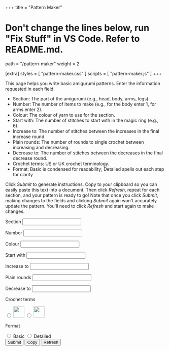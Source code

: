 +++
title = "Pattern Maker"

# Don't change the lines below, run "Fix Stuff" in VS Code. Refer to README.md.
path = "/pattern-maker"
weight = 2

[extra]
styles = [ "pattern-maker.css" ]
scripts = [ "pattern-maker.js" ]
+++

This page helps you write basic amigurumi patterns. Enter the information requested in each field. 
<ul>
<li>Section: The part of the amigurumi (e.g., head, body, arms, legs).</li>
<li>Number: The number of items to make (e.g., for the body enter 1, for arms enter 2).</li>
<li>Colour: The colour of yarn to use for the section.</li>
<li>Start with: The number of stitches to start with in the magic ring (e.g., 6).</li>
<li>Increase to: The number of stitches between the increases in the final increase round.</li>
<li>Plain rounds: The number of rounds to single crochet between increasing and decreasing.</li>
<li>Decrease to: The number of stitches between the decreases in the final decrease round.</li>
<li>Crochet terms: US or UK crochet terminology.</li>
<li>Format: Basic is condensed for readability; Detailed spells out each step for clarity</li>
</ul>

Click _Submit_ to generate instructions. Copy to your clipboard so you can easily paste this text into a document. Then click _Refresh_, repeat for each section, and your pattern is ready to go! Note that once you click _Submit_, making changes to the fields and clicking _Submit_ again won't accurately update the pattern. You'll need to click _Refresh_ and start again to make changes.

<div class="pattern">
  <div class="pattern-input">
    <form id="pattern-form">
      <p>
        <label for="title">Section</label>
        <input type="text" id="title" name="title" autocomplete="off"></input>
      </p>
      <p>
        <label for="limb-count">Number</label>
        <input type="number" id="limb-count" name="limb-count"></input>
      </p>
      <p>
        <label for="colour">Colour</label>
        <input type="text" id="colour" name="colour" autocomplete="off"></input>
      </p>
      <p>
        <label for="start-st">Start with</label>
        <input type="number" id="start-st" name="start-st"></input>
      </p>
      <p>
        <label for="inc">Increase to</label>
        <input type="number" id="inc" name="inc"></input>
      </p>
      <p>
        <label for="plain">Plain rounds</label>
        <input type="number" id="plain" name="plain"></input>
      </p>
      <p>
        <label for="dec">Decrease to</label>
        <input type="number" id="dec" name="dec"></input>
      </p>
    </form>
    <div class="radio-buttons-container">
      <div class="radio-buttons">
        <p>Crochet terms</p>
        <input type="radio" id="region-us" name="region"></input>
        <label for="region-us"><img src="/assets/us.svg" width="35";></label>
        <input type="radio" id="region-uk" name="region"></input>
        <label for="region-uk"><img src="/assets/uk.svg" width="35";></label>
      </div>
      <div class="radio-buttons">
        <p>Format</p>
        <input type="radio" id="format-basic" name="format"></input>
        <label for="format-basic">Basic</label>
        <input type="radio" id="format-detailed" name="format"></input>
        <label for="format-detailed">Detailed</label>
      </div>
    </div>
    <div class=controls>
      <button class="button" id="submit" onClick = "writePattern()">Submit</button>
      <button class="button" id="copy" onClick = "copyPattern()">Copy</button>
      <button class="button" id="refresh" onClick = "clearPattern()">Refresh</button>
    </div>
  </div>
  <div class="pattern-output">
    <div id="pattern-title"></div>
    <div id="pattern-details"></div>
    <div id="round-one"></div>
    <div id="round-two"></div>
    <div id="increase-rounds"></div>
    <div id="plain-rounds"></div>
    <div id="decrease-rounds"></div>
    <div id="fasten-off"></div>
  </div>
</div>
